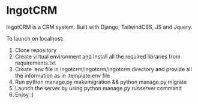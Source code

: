 # IngotCRM
IngotCRM is a CRM system. Built with Django, TailwindCSS, JS and Jquery.

To launch on localhost:
1) Clone repository
2) Create virtual environment and install all the required libraries from requirements.txt
3) Create .env file in Ingotcrm/ingotcrm/ingotcrm directory and provide all the information as in .template.env file
4) Run python manage.py makemigration && python manage.py migrate
5) Launch the server by using python manage.py runserver command
6) Enjoy :)
